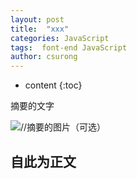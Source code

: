 ```yaml
---
layout: post
title:  "xxx"
categories: JavaScript
tags:  font-end JavaScript
author: csurong
---
```


* content
{:toc}

摘要的文字

![](https://img.xxx.png)//摘要的图片（可选）




## 自此为正文
